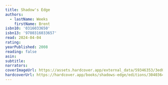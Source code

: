 ```yaml
---
title: Shadow's Edge
authors:
  - lastName: Weeks
    firstName: Brent
isbn10: '0316033650'
isbn13: '9780316033657'
read: 2024-04-04
rating:
yearPublished: 2008
reading: false
asin:
subtitle:
narrators:
coverImageUrl: https://assets.hardcover.app/external_data/59346353/3ed0b61dd23e892cb5257eb586f115a3bf039361.jpeg
hardcoverUrl: https://hardcover.app/books/shadows-edge/editions/30403645
---
```

